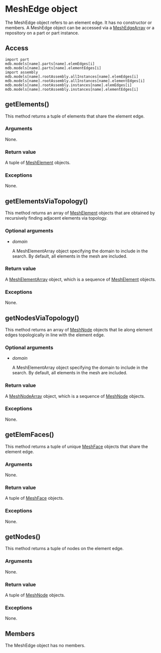 # MeshEdge object

The MeshEdge object refers to an element edge. It has no constructor or members. A MeshEdge object can be accessed via a [MeshEdgeArray](https://help.3ds.com/2022/english/DSSIMULIA_Established/SIMACAEKERRefMap/simaker-c-meshedgepyc.htm?ContextScope=all) or a repository on a part or part instance.

## Access

```
import part
mdb.models[name].parts[name].elemEdges[i]
mdb.models[name].parts[name].elementEdges[i]
import assembly
mdb.models[name].rootAssembly.allInstances[name].elemEdges[i]
mdb.models[name].rootAssembly.allInstances[name].elementEdges[i]
mdb.models[name].rootAssembly.instances[name].elemEdges[i]
mdb.models[name].rootAssembly.instances[name].elementEdges[i]
```

## getElements()



This method returns a tuple of elements that share the element edge.



### Arguments

None.

### Return value

A tuple of [MeshElement](https://help.3ds.com/2022/english/DSSIMULIA_Established/SIMACAEKERRefMap/simaker-c-meshelementpyc.htm?ContextScope=all) objects.

### Exceptions

None.



## getElementsViaTopology()



This method returns an array of [MeshElement](https://help.3ds.com/2022/english/DSSIMULIA_Established/SIMACAEKERRefMap/simaker-c-meshelementpyc.htm?ContextScope=all) objects that are obtained by recursively finding adjacent elements via topology.



### Optional arguments

- *domain*

  A MeshElementArray object specifying the domain to include in the search. By default, all elements in the mesh are included.

### Return value

A [MeshElementArray](https://help.3ds.com/2022/english/DSSIMULIA_Established/SIMACAEKERRefMap/simaker-c-meshelementpyc.htm?ContextScope=all) object, which is a sequence of [MeshElement](https://help.3ds.com/2022/english/DSSIMULIA_Established/SIMACAEKERRefMap/simaker-c-meshelementpyc.htm?ContextScope=all) objects.

### Exceptions

None.



## getNodesViaTopology()



This method returns an array of [MeshNode](https://help.3ds.com/2022/english/DSSIMULIA_Established/SIMACAEKERRefMap/simaker-c-meshelementpyc.htm?ContextScope=all) objects that lie along element edges topologically in line with the element edge.



### Optional arguments

- *domain*

  A MeshElementArray object specifying the domain to include in the search. By default, all elements in the mesh are included.

### Return value

A [MeshNodeArray](https://help.3ds.com/2022/english/DSSIMULIA_Established/SIMACAEKERRefMap/simaker-c-meshelementpyc.htm?ContextScope=all) object, which is a sequence of [MeshNode](https://help.3ds.com/2022/english/DSSIMULIA_Established/SIMACAEKERRefMap/simaker-c-meshelementpyc.htm?ContextScope=all) objects.

### Exceptions

None.



## getElemFaces()



This method returns a tuple of unique [MeshFace](https://help.3ds.com/2022/english/DSSIMULIA_Established/SIMACAEKERRefMap/simaker-c-meshfacepyc.htm?ContextScope=all) objects that share the element edge.



### Arguments

None.

### Return value

A tuple of [MeshFace](https://help.3ds.com/2022/english/DSSIMULIA_Established/SIMACAEKERRefMap/simaker-c-meshfacepyc.htm?ContextScope=all) objects.

### Exceptions

None.



## getNodes()



This method returns a tuple of nodes on the element edge.



### Arguments

None.

### Return value

A tuple of [MeshNode](https://help.3ds.com/2022/english/DSSIMULIA_Established/SIMACAEKERRefMap/simaker-c-meshnodepyc.htm?ContextScope=all) objects.

### Exceptions

None.



## Members

The MeshEdge object has no members.